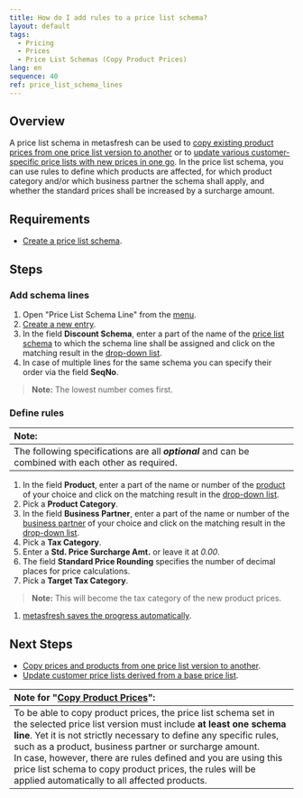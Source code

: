 ```yaml
---
title: How do I add rules to a price list schema?
layout: default
tags:
  - Pricing
  - Prices
  - Price List Schemas (Copy Product Prices)
lang: en
sequence: 40
ref: price_list_schema_lines
---
```


## Overview
A price list schema in metasfresh can be used to [copy existing product prices from one price list version to another](Copy_prices_from_price-list-version) or to [update various customer-specific price lists with new prices in one go](Update_derivative_PLV). In the price list schema, you can use rules to define which products are affected, for which product category and/or which business partner the schema shall apply, and whether the standard prices shall be increased by a surcharge amount.

## Requirements
- [Create a price list schema](Add_price_list_schema).

## Steps

### Add schema lines
1. Open "Price List Schema Line" from the [menu](Menu).
1. [Create a new entry](New_Record_Window).
1. In the field **Discount Schema**, enter a part of the name of the [price list schema](Add_price_list_schema) to which the schema line shall be assigned and click on the matching result in the [drop-down list](Keyboard_shortcuts_reference).
1. In case of multiple lines for the same schema you can specify their order via the field **SeqNo**.
 >**Note:** The lowest number comes first.

### Define rules

| **Note:** |
| :--- |
| The following specifications are all ***optional*** and can be combined with each other as required. |

1. In the field **Product**, enter a part of the name or number of the [product](NewProduct) of your choice and click on the matching result in the [drop-down list](Keyboard_shortcuts_reference).
1. Pick a **Product Category**.
1. In the field **Business Partner**, enter a part of the name or number of the [business partner](New_Business_Partner) of your choice and click on the matching result in the [drop-down list](Keyboard_shortcuts_reference).
1. Pick a **Tax Category**.
1. Enter a **Std. Price Surcharge Amt.** or leave it at *0.00*.
1. The field **Standard Price Rounding** specifies the number of decimal places for price calculations.
1. Pick a **Target Tax Category**.
 >**Note:** This will become the tax category of the new product prices.

1. [metasfresh saves the progress automatically](Saveindicator).

## Next Steps
- [Copy prices and products from one price list version to another](Copy_prices_from_price-list-version).
- [Update customer price lists derived from a base price list](Update_derivative_PLV).

| Note for "[Copy Product Prices](Copy_prices_from_price-list-version)": |
| :--- |
| To be able to copy product prices, the price list schema set in the selected price list version must include **at least one schema line**. Yet it is not strictly necessary to define any specific rules, such as a product, business partner or surcharge amount.<br> In case, however, there are rules defined and you are using this price list schema to copy product prices, the rules will be applied automatically to all affected products. |
